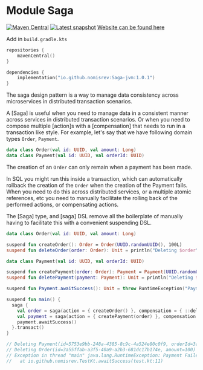 # Module Saga

[![Maven Central](https://img.shields.io/maven-central/v/io.github.nomisrev/Saga?color=4caf50&label=latest%20release)](https://maven-badges.herokuapp.com/maven-central/io.github.nomisrev/Saga)
[![Latest snapshot](https://img.shields.io/badge/dynamic/xml?color=orange&label=latest%20snapshot&prefix=v&query=%2F%2Fmetadata%2Fversioning%2Flatest&url=https%3A%2F%2Fs01.oss.sonatype.org%2Fservice%2Flocal%2Frepositories%2Fsnapshots%2Fcontent%2Fio%2Fgithub%2Fnomisrev%2Fsaga%2Fmaven-metadata.xml)](https://s01.oss.sonatype.org/service/local/repositories/snapshots/content/io/github/nomisrev)
[Website can be found here](https://nomisrev.github.io/Saga)

Add in `build.gradle.kts`

```kotlin
repositories {
    mavenCentral()
}

dependencies {
    implementation("io.github.nomisrev:Saga-jvm:1.0.1")
}
```

The saga design pattern is a way to manage data consistency across microservices in distributed transaction scenarios.

A [Saga] is useful when you need to manage data in a consistent manner across services in distributed transaction scenarios.
Or when you need to compose multiple [action]s with a [compensation] that needs to run in a transaction like style.
For example, let's say that we have following domain types `Order`, `Payment`.

```kotlin
data class Order(val id: UUID, val amount: Long)
data class Payment(val id: UUID, val orderId: UUID)
```

The creation of an `Order` can only remain when a payment has been made.

In SQL you might run this inside a transaction, which can automatically rollback the creation of the `Order` when the creation of the Payment fails.
When you need to do this across distributed services, or a multiple atomic references, etc  you need to manually facilitate the rolling back of the performed actions, or compensating actions.

The [Saga] type, and [saga] DSL remove all the boilerplate of manually having to facilitate this with a convenient suspending DSL.

```kotlin
data class Order(val id: UUID, val amount: Long)

suspend fun createOrder(): Order = Order(UUID.randomUUID(), 100L)
suspend fun deleteOrder(order: Order): Unit = println("Deleting $order")

data class Payment(val id: UUID, val orderId: UUID)

suspend fun createPayment(order: Order): Payment = Payment(UUID.randomUUID(), order.id)
suspend fun deletePayment(payment: Payment): Unit = println("Deleting $payment")

suspend fun Payment.awaitSuccess(): Unit = throw RuntimeException("Payment Failed")

suspend fun main() {
  saga {
    val order = saga(action = { createOrder() }, compensation = { ::deleteOrder })
    val payment = saga(action = { createPayment(order) }, compensation = { ::deletePayment) })
    payment.awaitSuccess()
  }.transact()
}

// Deleting Payment(id=5753e9bb-248a-4385-8c9c-4a524e80c0f9, orderId=3a55ffab-a3f5-40a9-a2b3-681dc17b174e)
// Deleting Order(id=3a55ffab-a3f5-40a9-a2b3-681dc17b174e, amount=100)
// Exception in thread "main" java.lang.RuntimeException: Payment Failed
//   at io.github.nomisrev.TestKt.awaitSuccess(test.kt:11)
```
